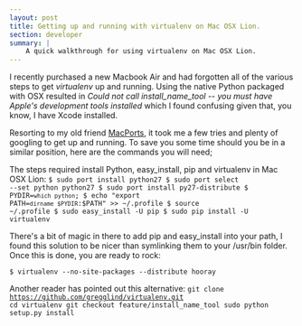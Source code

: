 ```yaml
---
layout: post
title: Getting up and running with virtualenv on Mac OSX Lion.
section: developer
summary: |
    A quick walkthrough for using virtualenv on Mac OSX Lion.
---
```

I recently purchased a new Macbook Air and had forgotten all of the various steps to get <em>virtualenv</em> up and running. Using the native Python packaged with OSX resulted in <em>Could not call install_name_tool -- you must have Apple's development tools installed</em> which I found confusing given that, you know, I have Xcode installed.

Resorting to my old friend <a href="http://macports.com">MacPorts</a>, it took me a few tries and plenty of googling to get up and running. To save you some time should you be in a similar position, here are the commands you will need;

The steps required install Python, easy_install, pip and virtualenv in Mac OSX Lion:
<code>$ sudo port install python27
$ sudo port select --set python python27
$ sudo port install py27-distribute
$ PYDIR=`which python`;
$ echo "export PATH=`dirname $PYDIR`:\$PATH" >> ~/.profile
$ source ~/.profile
$ sudo easy_install -U pip
$ sudo pip install -U virtualenv</code>

There's a bit of magic in there to add pip and easy_install into your path, I found this solution to be nicer than symlinking them to your /usr/bin folder. Once this is done, you are ready to rock:

<code>$ virtualenv --no-site-packages --distribute hooray</code>

Another reader has pointed out this alternative:
<code>git clone https://github.com/gregglind/virtualenv.git
cd virtualenv
git checkout feature/install_name_tool
sudo python setup.py install</code>
